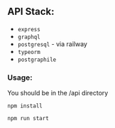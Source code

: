 ## API Stack:

- `express`
- `graphql`
- `postgresql` - via railway
- `typeorm`
- `postgraphile`

### Usage:

You should be in the /api directory

```
npm install
```

```
npm run start
```
